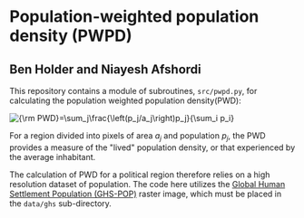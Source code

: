 # Population-weighted population density (PWPD)
## Ben Holder and Niayesh Afshordi

This repository contains a module of subroutines, `src/pwpd.py`, for calculating the population weighted population density(PWD):

<img src="https://latex.codecogs.com/gif.latex?{\rm&space;PWD}=\sum_j\frac{\left(p_j/a_j\right)p_j}{\sum_i&space;p_i}" title="{\rm PWD}=\sum_j\frac{\left(p_j/a_j\right)p_j}{\sum_i p_i}" />

For a region divided into pixels of area <i>a<sub>j</sub></i> and population <i>p<sub>j</sub></i>, the PWD provides a measure of the "lived" population density, or that experienced by the average inhabitant.

The calculation of PWD for a political region therefore relies on a high resolution dataset of population.  The code here utilizes the [Global Human Settlement Population (GHS-POP)](https://ghsl.jrc.ec.europa.eu/ghs_pop2019.php) raster image, which must be placed in the `data/ghs` sub-directory.

